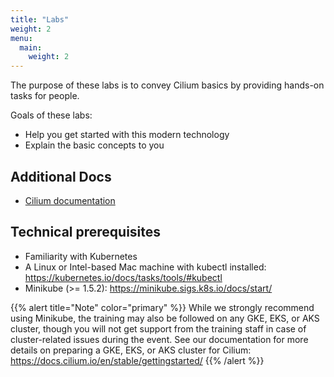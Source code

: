 ```yaml
---
title: "Labs"
weight: 2
menu:
  main:
    weight: 2
---
```


The purpose of these labs is to convey Cilium basics by providing hands-on tasks for people.

Goals of these labs:

* Help you get started with this modern technology
* Explain the basic concepts to you


## Additional Docs

* [Cilium documentation](https://docs.cilium.io/en/v1.10/)


## Technical prerequisites

* Familiarity with Kubernetes
* A Linux or Intel-based Mac machine with kubectl installed: https://kubernetes.io/docs/tasks/tools/#kubectl
* Minikube (>= 1.5.2): https://minikube.sigs.k8s.io/docs/start/

{{% alert title="Note" color="primary" %}}
While we strongly recommend using Minikube, the training may also be followed on any GKE, EKS, or AKS cluster, though you will not get support from the training staff in case of cluster-related issues during the event. See our documentation for more details on preparing a GKE, EKS, or AKS cluster for Cilium: https://docs.cilium.io/en/stable/gettingstarted/
{{% /alert %}}
